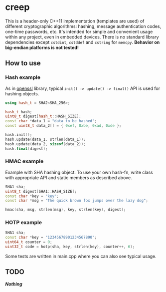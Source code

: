 # creep

This is a header-only C++11 implementation (templates are used) of different cryptographic algorithms: hashing, message 
authentication codes, one-time passwords, etc. It's intended for simple and convenient usage within any project, even in 
embedded devices. There is no standard library dependencies except `cstdint`, `cstddef` and `cstring` for `memcpy`.
**Behavior on big-endian platforms is not tested!**

## How to use

### Hash example

As in [openssl][1] library, typical `init() -> update() -> final()` API is used for hashing objects. 

```cpp
using hash_t = SHA2<SHA_256>;

hash_t hash;
uint8_t digest[hash_t::HASH_SIZE];
const char *data_1 = "data to be hashed";
const uint8_t data_2[] = { 0xef, 0xbe, 0xad, 0xde };

hash.init();
hash.update(data_1, strlen(data_1));
hash.update(data_2, sizeof(data_2));
hash.final(digest);
```

### HMAC example

Example with SHA hashing object. To use your own hash-fn, write class with appropriate API and static members as described above.

```cpp
SHA1 sha;
uint8_t digest[SHA1::HASH_SIZE];
const char *key = "key";
const char *msg = "The quick brown fox jumps over the lazy dog";

hmac(sha, msg, strlen(msg), key, strlen(key), digest);
```

### HOTP example

```cpp
SHA1 sha;
const char *key = "12345678901234567890";
uint64_t counter = 0;
uint32_t code = hotp(sha, key, strlen(key), counter++, 6);
```

Some tests are written in main.cpp where you can also see typical usage.

## TODO

**_Nothing_**

[1]: https://github.com/openssl/openssl
